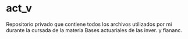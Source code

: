 # act_v
Repositorio privado que contiene todos los archivos utilizados por mi durante la cursada de la materia Bases actuariales de las inver. y fiananc.
